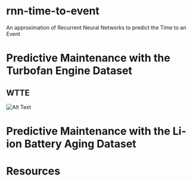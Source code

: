 # rnn-time-to-event
An approximation of Recurrent Neural Networks to predict the Time to an Event

# Predictive Maintenance with the Turbofan Engine Dataset
## WTTE
![Alt Text](https://github.com/Manelmc/rnn-time-to-event/blob/master/Turbofan%20Engine/Images/gif1.gif)

# Predictive Maintenance with the Li-ion Battery Aging Dataset

# Resources
